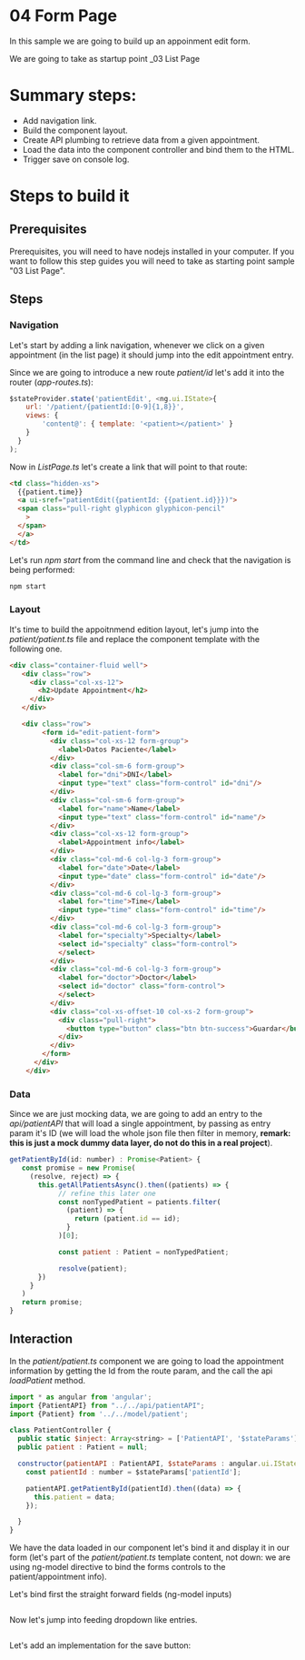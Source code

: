 # 04 Form Page

In this sample we are going to build up an appoinment edit form.

We are going to take as startup point _03 List Page

# Summary steps:

- Add navigation link.
- Build the component layout.
- Create API plumbing to retrieve data from a given appointment.
- Load the data into the component controller and bind them to the HTML.
- Trigger save on console log.

# Steps to build it

## Prerequisites

Prerequisites, you will need to have nodejs installed in your computer. If you want to follow this step guides you will need to take as starting point sample "03 List Page".

## Steps

### Navigation

Let's start by adding a link navigation, whenever we click on a given appointment
(in the list page) it should jump into the edit appointment entry.

Since we are going to introduce a new route _patient/id_ let's add it into the
router (_app-routes.ts_):

```javascript
$stateProvider.state('patientEdit', <ng.ui.IState>{
    url: '/patient/{patientId:[0-9]{1,8}}',
    views: {
        'content@': { template: '<patient></patient>' }
    }
  }
);
```

Now in _ListPage.ts_ let's create a link that will point to that route:

```html
<td class="hidden-xs">
  {{patient.time}}
  <a ui-sref="patientEdit({patientId: {{patient.id}}})">
  <span class="pull-right glyphicon glyphicon-pencil"
    >
  </span>
  </a>
</td>
```


Let's run _npm start_ from the command line and check that the navigation is being
performed:

```javascript
npm start
```


### Layout

It's time to build the appoitnmend edition layout, let's jump into the _patient/patient.ts_ file and replace
the component template with the following one.

```html
<div class="container-fluid well">
   <div class="row">
     <div class="col-xs-12">
       <h2>Update Appointment</h2>
     </div>
   </div>

   <div class="row">
        <form id="edit-patient-form">
          <div class="col-xs-12 form-group">
            <label>Datos Paciente</label>
          </div>
          <div class="col-sm-6 form-group">
            <label for="dni">DNI</label>
            <input type="text" class="form-control" id="dni"/>
          </div>
          <div class="col-sm-6 form-group">
            <label for="name">Name</label>
            <input type="text" class="form-control" id="name"/>
          </div>
          <div class="col-xs-12 form-group">
            <label>Appointment info</label>
          </div>
          <div class="col-md-6 col-lg-3 form-group">
            <label for="date">Date</label>
            <input type="date" class="form-control" id="date"/>
          </div>
          <div class="col-md-6 col-lg-3 form-group">
            <label for="time">Time</label>
            <input type="time" class="form-control" id="time"/>
          </div>
          <div class="col-md-6 col-lg-3 form-group">
            <label for="specialty">Specialty</label>
            <select id="specialty" class="form-control">
            </select>
          </div>
          <div class="col-md-6 col-lg-3 form-group">
            <label for="doctor">Doctor</label>
            <select id="doctor" class="form-control">
            </select>
          </div>
          <div class="col-xs-offset-10 col-xs-2 form-group">
            <div class="pull-right">
              <button type="button" class="btn btn-success">Guardar</button>
            </div>
          </div>
        </form>
      </div>
    </div>
```

### Data

Since we are just mocking data, we are going to add an entry to the _api/patientAPI_ that will load a single
appointment, by passing as entry param it's ID (we will load the whole json file then filter in memory, **remark:
this is just a mock dummy data layer, do not do this in a real project**).

```javascript
getPatientById(id: number) : Promise<Patient> {
   const promise = new Promise(
     (resolve, reject) => {
       this.getAllPatientsAsync().then((patients) => {
            // refine this later one
            const nonTypedPatient = patients.filter(
              (patient) => {
                return (patient.id == id);
              }
            )[0];

            const patient : Patient = nonTypedPatient;

            resolve(patient);
       })
     }
   )
   return promise;
}
```
## Interaction

In the _patient/patient.ts_ component we are going to load the appointment information by getting the Id from
the route param, and the call the api _loadPatient_ method.

```javascript
import * as angular from 'angular';
import {PatientAPI} from "../../api/patientAPI";
import {Patient} from '../../model/patient';

class PatientController {
  public static $inject: Array<string> = ['PatientAPI', '$stateParams'];
  public patient : Patient = null;

  constructor(patientAPI : PatientAPI, $stateParams : angular.ui.IStateParamsService) {
    const patientId : number = $stateParams['patientId'];

    patientAPI.getPatientById(patientId).then((data) => {
      this.patient = data;
    });

  }
}
```

We have the data loaded in our component let's bind it and display it in our form (let's part of the
_patient/patient.ts_ template content, not down: we are using ng-model directive to bind the forms controls
to the patient/appointment info).

Let's bind first the straight forward fields (ng-model inputs)

```html
```

Now let's jump into feeding dropdown like entries.

```html
```

Let's add an implementation for the save button:
